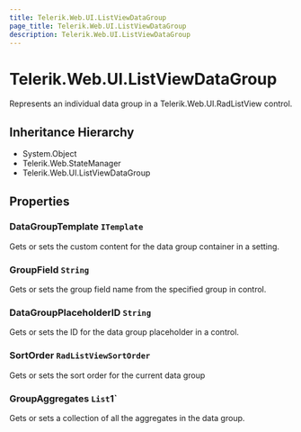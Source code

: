 ```yaml
---
title: Telerik.Web.UI.ListViewDataGroup
page_title: Telerik.Web.UI.ListViewDataGroup
description: Telerik.Web.UI.ListViewDataGroup
---
```


# Telerik.Web.UI.ListViewDataGroup

Represents an individual data group in a Telerik.Web.UI.RadListView control.

## Inheritance Hierarchy

* System.Object
* Telerik.Web.StateManager
* Telerik.Web.UI.ListViewDataGroup

## Properties

###  DataGroupTemplate `ITemplate`

Gets or sets the custom content for the data group container in a 
             setting.

###  GroupField `String`

Gets or sets the group field name from the specified group in 
             control.

###  DataGroupPlaceholderID `String`

Gets or sets the ID for the data group placeholder in a 
            control.

###  SortOrder `RadListViewSortOrder`

Gets or sets the sort order for the current data group

###  GroupAggregates `List`1`

Gets or sets a collection of all the aggregates in the data group.

